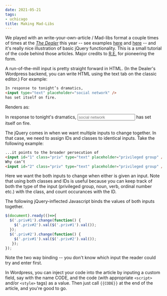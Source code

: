 ```yaml
---
date: 2021-05-21
tags:
- uchicago
title: Making Mad-Libs 
---
```


We played with an write-your-own-article / Mad-libs format a couple times of times at the [_The Dealer_](https://chicagoshadydealer.com/) this year -- see examples [here](https://chicagoshadydealer.com/index.php/2021/05/10/mad-libs-write-a-thinker-article/) and [here](https://chicagoshadydealer.com/index.php/2020/11/03/candidate-wins-presidency/) -- and it's really nice illustration of basic jQuery functionality. This is a small tutorial of the code behind those articles. Major credits to [R.E.](https://re-stern.com/) for pioneering the form.

A run-of-the-mill input is pretty straight forward in HTML. (In the Dealer's Wordpress backend, you can write HTML using the text tab on the classic editor.) For example:

```html 
In response to tonight’s dramatics, 
<input type="text" placeholder="social network" /> 
has set itself on fire.
``` 
Renders as: 

In response to tonight's dramatics, 
<input type="text" placeholder="social network" /> 
has set itself on fire.

The jQuery comes in when we want multiple inputs to change together. In that case, we need to assign IDs and classes to identical inputs. Take the following example: 

```html 
...it points to the broader persecution of 
<input id="1" class="priv" type="text" placeholder="privileged group" />. 
Why can’t 
<input id="2" class="priv" type="text" placeholder="privileged group" /> ... 
```
Here we want the both inputs to change when either is given an input. Note that using both classes and IDs is useful because you can keep track of both the type of the input (privileged group, noun, verb, ordinal number etc.) with the class, and count occurances with the ID. 

The following jQuery-inflected Javascript binds the values of both inputs together. 

```javascript 
$(document).ready(()=>{ 
  $('.priv#1').change(function() {
    $('.priv#2').val($('.priv#1').val());
  });
  $('.priv#2').change(function() {
    $('.priv#1').val($('.priv#2').val());
   });
});
```
Note the two way binding -- you don't know which input the reader could try and enter first.  

In Wordpress, you can inject your code into the article by inputing a custom field, say with the name CODE, and the code (with appropriate `<script>` and/or `<style>` tags) as a value. Then just call `{{CODE}}` at the end of the article, and you're good to go. 